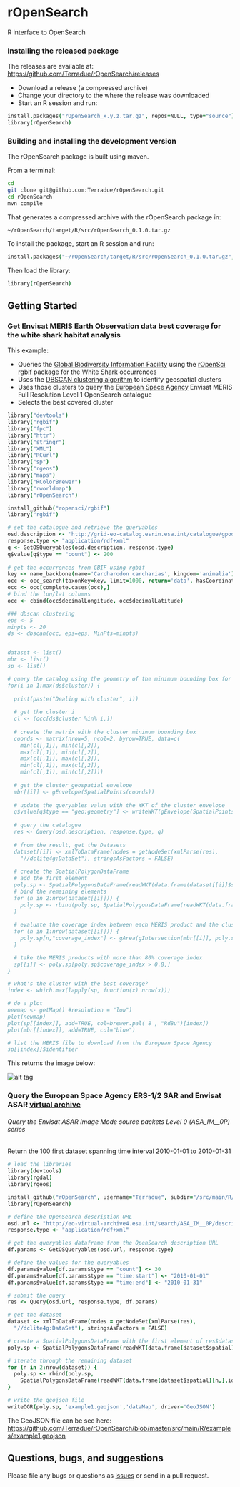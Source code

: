 # rOpenSearch

R interface to OpenSearch

### Installing the released package

The releases are available at: https://github.com/Terradue/rOpenSearch/releases

* Download a release (a compressed archive)
* Change your directory to the where the release was downloaded
* Start an R session and run:

```coffee
install.packages("rOpenSearch_x.y.z.tar.gz", repos=NULL, type="source")
library(rOpenSearch)
```

### Building and installing the development version

The rOpenSearch package is built using maven.

From a terminal: 

```bash
cd
git clone git@github.com:Terradue/rOpenSearch.git
cd rOpenSearch
mvn compile
```

That generates a compressed archive with the rOpenSearch package in:

```
~/rOpenSearch/target/R/src/rOpenSearch_0.1.0.tar.gz
```
To install the package, start an R session and run:

```coffee
install.packages("~/rOpenSearch/target/R/src/rOpenSearch_0.1.0.tar.gz", repos=NULL, type="source")
```

Then load the library:

```coffee
library(rOpenSearch)
```

## Getting Started 

### Get Envisat MERIS Earth Observation data best coverage for the white shark habitat analysis

This example:

* Queries the [Global Biodiversity Information Facility](http://www.gbif.org/dF) using the [rOpenSci](http://ropensci.org/) [rgbif](http://ropensci.org/tutorials/rgbif_tutorial.html) package for the White Shark occurrences
* Uses the [DBSCAN clustering algorithm](http://en.wikipedia.org/wiki/DBSCAN) to identify geospatial clusters 
* Uses those clusters to query the [European Space Agency](http://www.esa.int/ESA) Envisat MERIS Full Resolution Level 1 OpenSearch catalogue
* Selects the best covered cluster

```coffee
library("devtools")
library("rgbif")
library("fpc")
library("httr")
library("stringr")
library("XML")
library("RCurl")
library("sp")
library("rgeos") 
library("maps") 
library("RColorBrewer")
library("rworldmap")
library("rOpenSearch")

install_github("ropensci/rgbif")
library("rgbif")

# set the catalogue and retrieve the queryables
osd.description <- 'http://grid-eo-catalog.esrin.esa.int/catalogue/gpod/MER_FRS_1P/description'
response.type <- "application/rdf+xml"
q <- GetOSQueryables(osd.description, response.type)
q$value[q$type == "count"] <- 200
  
# get the occurrences from GBIF using rgbif
key <- name_backbone(name='Carcharodon carcharias', kingdom='animalia')$speciesKey
occ <- occ_search(taxonKey=key, limit=1000, return='data', hasCoordinate=TRUE)
occ <- occ[complete.cases(occ),]
# bind the lon/lat columns
occ <- cbind(occ$decimalLongitude, occ$decimalLatitude)

### dbscan clustering 
eps <- 5
minpts <- 20
ds <- dbscan(occ, eps=eps, MinPts=minpts)


dataset <- list()
mbr <- list()
sp <- list()

# query the catalog using the geometry of the minimum bounding box for each cluster 
for(i in 1:max(ds$cluster)) {
  
  print(paste("Dealing with cluster", i))
  
  # get the cluster i
  cl <- (occ[ds$cluster %in% i,])
  
  # create the matrix with the cluster minimum bounding box
  coords <- matrix(nrow=5, ncol=2, byrow=TRUE, data=c(
    min(cl[,1]), min(cl[,2]), 
    max(cl[,1]), min(cl[,2]), 
    max(cl[,1]), max(cl[,2]), 
    min(cl[,1]), max(cl[,2]), 
    min(cl[,1]), min(cl[,2])))
  
  # get the cluster geospatial envelope
  mbr[[i]] <- gEnvelope(SpatialPoints(coords))
  
  # update the queryables value with the WKT of the cluster envelope 
  q$value[q$type == "geo:geometry"] <- writeWKT(gEnvelope(SpatialPoints(coords)))
  
  # query the catalogue
  res <- Query(osd.description, response.type, q)
  
  # from the result, get the Datasets
  dataset[[i]] <- xmlToDataFrame(nodes = getNodeSet(xmlParse(res), 
    "//dclite4g:DataSet"), stringsAsFactors = FALSE)
  
  # create the SpatialPolygonDataFrame
  # add the first element  
  poly.sp <- SpatialPolygonsDataFrame(readWKT(data.frame(dataset[[i]]$spatial)[1,]), dataset[[i]][1,])
  # bind the remaining elements
  for (n in 2:nrow(dataset[[i]])) {
    poly.sp <- rbind(poly.sp, SpatialPolygonsDataFrame(readWKT(data.frame(dataset[[i]]$spatial)[n,],id=n), dataset[[i]][n,]))  
  } 
  
  # evaluate the coverage index between each MERIS product and the cluster area
  for (n in 1:nrow(dataset[[i]])) {
    poly.sp[n,"coverage_index"] <- gArea(gIntersection(mbr[[i]], poly.sp[n,])) / gArea(mbr[[i]]) 
  }

  # take the MERIS products with more than 80% coverage index
  sp[[i]] <- poly.sp[poly.sp$coverage_index > 0.8,]
}

# what's the cluster with the best coverage?
index <- which.max(lapply(sp, function(x) nrow(x)))

# do a plot
newmap <- getMap() #resolution = "low")
plot(newmap)
plot(sp[[index]], add=TRUE, col=brewer.pal( 8 , "RdBu")[index])
plot(mbr[[index]], add=TRUE, col="blue")

# list the MERIS file to download from the European Space Agency
sp[[index]]$identifier
```

This returns the image below:

![alt tag](src/main/R/examples/MERIS_white_shark.png)


### Query the European Space Agency ERS-1/2 SAR and Envisat ASAR [virtual archive](http://eo-virtual-archive4.esa.int/) 

###### Query the Envisat ASAR Image Mode source packets Level 0 (ASA_IM__0P) series

Return the 100 first dataset spanning time interval 2010-01-01 to 2010-01-31

```coffee
# load the libraries
library(devtools)
library(rgdal)
library(rgeos)

install_github("rOpenSearch", username="Terradue", subdir="/src/main/R/rOpenSearch")
library(rOpenSearch)

# define the OpenSearch description URL
osd.url <- "http://eo-virtual-archive4.esa.int/search/ASA_IM__0P/description"
response.type <- "application/rdf+xml"

# get the queryables dataframe from the OpenSearch description URL
df.params <- GetOSQueryables(osd.url, response.type)

# define the values for the queryables
df.params$value[df.params$type == "count"] <- 30 
df.params$value[df.params$type == "time:start"] <- "2010-01-01"
df.params$value[df.params$type == "time:end"] <- "2010-01-31"

# submit the query
res <- Query(osd.url, response.type, df.params)

# get the dataset
dataset <- xmlToDataFrame(nodes = getNodeSet(xmlParse(res), 
  "//dclite4g:DataSet"), stringsAsFactors = FALSE)

# create a SpatialPolygonsDataFrame with the first element of res$dataset
poly.sp <- SpatialPolygonsDataFrame(readWKT(data.frame(dataset$spatial)[1,]), dataset[1,])

# iterate through the remaining dataset
for (n in 2:nrow(dataset)) {
  poly.sp <- rbind(poly.sp,
    SpatialPolygonsDataFrame(readWKT(data.frame(dataset$spatial)[n,],id=n), dataset[n,]))
}

# write the geojson file
writeOGR(poly.sp, 'example1.geojson','dataMap', driver='GeoJSON')
```

The GeoJSON file can be see here:
https://github.com/Terradue/rOpenSearch/blob/master/src/main/R/examples/example1.geojson

## Questions, bugs, and suggestions

Please file any bugs or questions as [issues](https://github.com/Terradue/rOpenSearch/issues/new) or send in a pull request.


